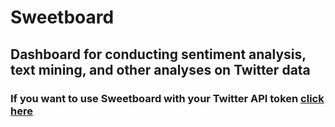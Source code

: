 # Sweetboard
## Dashboard for conducting sentiment analysis, text mining, and other analyses on Twitter data
### If you want to use Sweetboard with your Twitter API token [click here](https://pages.github.com/)

